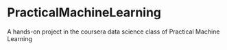 # PracticalMachineLearning
A hands-on project in the coursera data science class of Practical Machine Learning
